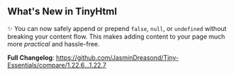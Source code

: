 ## What's New in TinyHtml

✨ You can now safely append or prepend `false`, `null`, or `undefined` without breaking your content flow. This makes adding content to your page much more *practical* and hassle-free.

**Full Changelog**: https://github.com/JasminDreasond/Tiny-Essentials/compare/1.22.6...1.22.7
